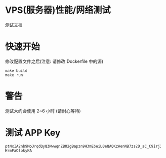 # VPS(服务器)性能/网络测试

[测试文档](https://oss.qiyutech.tech/vps_bench/index.html)

# 快速开始

修改配置文件之后(注意: 请修改 Dockerfile 中的源)

```shell
make build
make run
```

# 警告

测试大约会使用 2~6 小时 (请耐心等待)

# 测试 APP Key

```text
ptNxIA2nb9MoJrqdQyQ3NwwqnZBO2gBapzn9H3mEbeiL0eQAQKzAenNB7zs2D_sC_C9irj3YA-HrmFaOlokyKA
```
